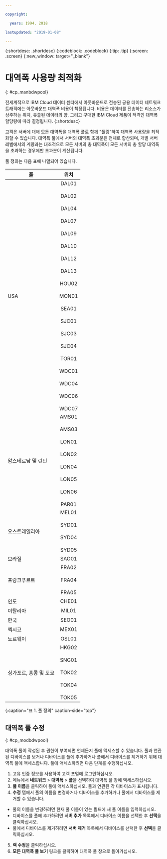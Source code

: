 ```yaml
---

copyright:

  years: 1994, 2018

lastupdated: "2019-01-08"

---
```


{:shortdesc: .shortdesc}
{:codeblock: .codeblock}
{:tip: .tip}
{:screen: .screen}
{:new_window: target="_blank"}


# 대역폭 사용량 최적화
{: #cp_manbdwpool}

전세계적으로 IBM Cloud 데이터 센터에서 아웃바운드로 전송된 공용 데이터 네트워크 트래픽에는 아웃바운드 대역폭 비용이 책정됩니다. 비용은 데이터를 전송하는 리소스가 상주하는 위치, 유출된 데이터의 양, 그리고 구매한 IBM Cloud 제품이 적격인 대역폭 할당량에 따라 결정됩니다.
{:shortdesc} 

고객은 서버에 대해 모든 대역폭을 대역폭 풀로 함께 "풀링"하여 대역폭 사용량을 최적화할 수 있습니다. 대역폭 풀에서 서버의 대역폭 초과분은 전체로 합산되며, 개별 서버 레벨에서의 계량과는 대조적으로 모든 서버의 총 대역폭이 모든 서버의 총 할당 대역폭을 초과하는 경우에만 초과분이 계산됩니다.  

풀 정의는 다음 표에 나열되어 있습니다.  

| 풀 | 위치 |
| ------------- |:-------------:|
|USA    |DAL01<br/><br/>DAL02<br/><br/>DAL04<br/><br/>DAL07<br/><br/>DAL09<br/><br/>DAL10<br/><br/>DAL12<br/><br/>DAL13<br/><br/>HOU02<br/><br/>MON01<br/><br/>SEA01<br/><br/>SJC01<br/><br/>SJC03<br/><br/>SJC04<br/><br/>TOR01<br/><br/>WDC01<br/><br/>WDC04<br/><br/>WDC06<br/><br/>WDC07|
| 암스테르담 및 런던 |AMS01<br/><br/>AMS03<br/><br/>LON01<br/><br/>LON02<br/><br/>LON04<br/><br/>LON05<br/><br/>LON06<br/><br/>PAR01 |
|오스트레일리아 |MEL01<br/><br/>SYD01<br/><br/>SYD04<br/><br/>SYD05 |
|브라질 |SAO01 |
| 프랑크푸르트 |FRA02<br/><br/>FRA04<br/><br/>FRA05 |
|인도 |CHE01 |
|이탈리아 |MIL01 |
|한국 |SEO01 | 
|멕시코 |MEX01 | 
|노르웨이 |OSL01 | 
| 싱가포르, 홍콩 및 도쿄 |HKG02<br/><br/>SNG01<br/><br/>TOK02<br/><br/>TOK04<br/><br/>TOK05 |
{:caption="표 1. 풀 정의" caption-side="top"}


## 대역폭 풀 수정
{: #cp_modbdwpool}

대역폭 풀이 작성된 후 권한이 부여되면 언제든지 풀에 액세스할 수 있습니다. 풀과 연관된 디바이스를 보거나 디바이스를 풀에 추가하거나 풀에서 디바이스를 제거하기 위해 대역폭 풀에 액세스합니다. 풀에 액세스하려면 다음 단계를 수행하십시오.

1. 고유 인증 정보를 사용하여 고객 포털에 로그인하십시오.
2. 메뉴에서 **네트워크** > **대역폭** > **풀**을 선택하여 대역폭 풀 창에 액세스하십시오.
3. **풀 이름**을 클릭하여 풀에 액세스하십시오. 풀과 연관된 각 디바이스가 표시됩니다.
4. **수정** 탭에서 풀의 이름을 변경하거나 디바이스를 추거하거나 풀에서 디바이스를 제거할 수 있습니다.
  * 풀의 이름을 변경하려면 현재 풀 이름이 있는 필드에 새 풀 이름을 입력하십시오. 
  * 디바이스를 풀에 추가하려면 **서버 추가** 목록에서 디바이스 이름을 선택한 후 **선택**을 클릭하십시오.
  * 풀에서 디바이스를 제거하려면 **서버 제거** 목록에서 디바이스를 선택한 후 **선택**을 클릭하십시오.
5. **랙 수정**을 클릭하십시오.
6. **모든 대역폭 풀 보기** 링크를 클릭하여 대역폭 풀 창으로 돌아가십시오.
